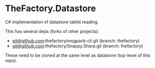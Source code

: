 TheFactory.Datastore
====================

C# implementation of datastore tablet reading.

This has several deps (forks of other projects):
- git@github.com:thefactory/msgpack-cli.git (branch: thefactory)
- git@github.com:thefactory/Snappy.Sharp.git (branch: thefactory)

These need to be cloned at the same level as datastore (top-level
of this repo).
